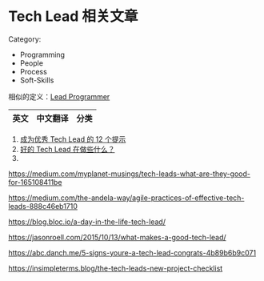 Tech Lead 相关文章
===

Category:

 - Programming
 - People
 - Process
 - Soft-Skills

相似的定义：[Lead Programmer](https://en.wikipedia.org/wiki/Lead_programmer)


| 英文   | 中文翻译   |  分类   |
|--------|------------|---------|


1. [成为优秀 Tech Lead 的 12 个提示](./12-tips-be-tl)
2. [好的 Tech Lead 在做些什么？](./what-tech-lead-do)
3. 


https://medium.com/myplanet-musings/tech-leads-what-are-they-good-for-165108411be

https://medium.com/the-andela-way/agile-practices-of-effective-tech-leads-888c46eb1710

https://blog.bloc.io/a-day-in-the-life-tech-lead/

https://jasonroell.com/2015/10/13/what-makes-a-good-tech-lead/

https://abc.danch.me/5-signs-youre-a-tech-lead-congrats-4b89b6b9c071

https://insimpleterms.blog/the-tech-leads-new-project-checklist

